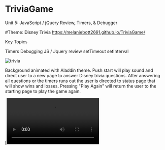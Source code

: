 # TriviaGame
Unit 5: JavaScript / jQuery Review, Timers, & Debugger

#Theme: Disney Trivia
https://melaniebott2691.github.io/TriviaGame/

Key Topics

Timers
Debugging
JS / Jquery review
setTimeout
setInterval

![trivia](assets/images/triviascreenshot.png)

Background animated with Aladdin theme.
Push start will play sound and direct user to a new page to answer Disney trivia questions. After answering all questions or the timers runs out the user is directed to status page that will show wins and losses. Pressing "Play Again" will return the user to the starting page to play the game again.

[![videocast](assets/video/triviavideo.mp4)
